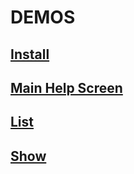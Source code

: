 # DEMOS

## [Install](./docs/chatgptctl_install.gif)

## [Main Help Screen](./docs/chatgptctl_start.gif)

## [List](./docs/chatgptctl-list.gif)

## [Show](./docs/chatgptctl-show.gif)
